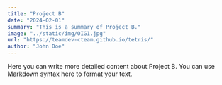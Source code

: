 ```yaml
---
title: "Project B"
date: "2024-02-01"
summary: "This is a summary of Project B."
image: "../static/img/OIG1.jpg"
url: "https://teamdev-cteam.github.io/tetris/"
author: "John Doe"
---
```


Here you can write more detailed content about Project B. You can use Markdown syntax here to format your text.
